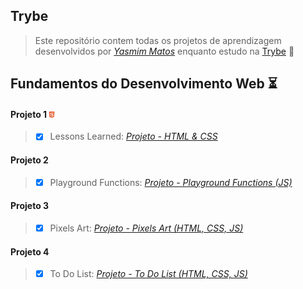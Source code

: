 ## Trybe

>Este repositório contem todas os projetos de aprendizagem desenvolvidos por _[Yasmim Matos](https://www.linkedin.com/in/yasmimmatos)_ enquanto estudo na [Trybe](https://www.betrybe.com/) :rocket:
>

## Fundamentos do Desenvolvimento Web :hourglass_flowing_sand:
#### Projeto 1 <img alt="HTML5 logo" height="10" width="10" src="https://raw.githubusercontent.com/devicons/devicon/master/icons/html5/html5-original.svg">
>- [X] Lessons Learned: _[Projeto - HTML & CSS]()_

#### Projeto 2
>- [X] Playground Functions: _[Projeto - Playground Functions (JS)]()_

#### Projeto 3
>- [X] Pixels Art: _[Projeto - Pixels Art (HTML, CSS, JS)]()_

#### Projeto 4
>- [X] To Do List: _[Projeto - To Do List (HTML, CSS, JS)]()_
